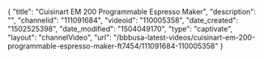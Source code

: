 {
    "title": "Cuisinart EM 200 Programmable Espresso Maker",
    "description": "",
    "channelid": "111091684",
    "videoid": "110005358",
    "date_created": "1502525398",
    "date_modified": "1504049170",
    "type": "captivate",
    "layout": "channelVideo",
    "url": "\/bbbusa-latest-videos\/cuisinart-em-200-programmable-espresso-maker-ft7454\/111091684-110005358"
}